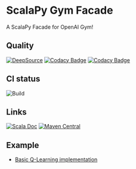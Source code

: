 # ScalaPy Gym Facade
A ScalaPy Facade for OpenAI Gym!
## Quality
[![DeepSource](https://deepsource.io/gh/cric96/scalapy-gym.svg/?label=active+issues&show_trend=true&token=sesd4g2NALBojik4-0diuFj8)](https://deepsource.io/gh/cric96/scalapy-gym/?ref=repository-badge)
[![Codacy Badge](https://app.codacy.com/project/badge/Grade/63e1dd4638ba4874983e89abb354ed26)](https://www.codacy.com/gh/cric96/scalapy-gym/dashboard?utm_source=github.com&amp;utm_medium=referral&amp;utm_content=cric96/scalapy-gym&amp;utm_campaign=Badge_Grade)
[![Codacy Badge](https://app.codacy.com/project/badge/Coverage/63e1dd4638ba4874983e89abb354ed26)](https://www.codacy.com/gh/cric96/scalapy-gym/dashboard?utm_source=github.com&utm_medium=referral&utm_content=cric96/scalapy-gym&utm_campaign=Badge_Coverage)
## CI status
![Build](https://github.com/cric96/scalapy-gym/actions/workflows/build-and-deploy.yml/badge.svg)
## Links
[![Scala Doc](https://img.shields.io/badge/-Scala%20doc-red?logo=scala)](https://cric96.github.io/scalapy-gym/latest/api/)
[![Maven Central](https://maven-badges.herokuapp.com/maven-central/io.github.cric96/scalapy-gym_2.13/badge.svg)](https://maven-badges.herokuapp.com/maven-central/io.github.cric96/scalapy-gym_2.13/badge.svg)

## Example
- [Basic Q-Learning implementation](https://github.com/cric96/scala-rl-examples/blob/main/qlearning.ipynb)
